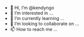 - 👋 Hi, I’m @kendyngo
- 👀 I’m interested in ...
- 🌱 I’m currently learning ...
- 💞️ I’m looking to collaborate on ...
- 📫 How to reach me ...

<!---
kendyngo/kendyngo is a ✨ special ✨ repository because its `README.md` (this file) appears on your GitHub profile.
You can click the Preview link to take a look at your changes.
--->
